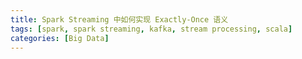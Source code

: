 ```yaml
---
title: Spark Streaming 中如何实现 Exactly-Once 语义
tags: [spark, spark streaming, kafka, stream processing, scala]
categories: [Big Data]
---
```


<!-- more -->
